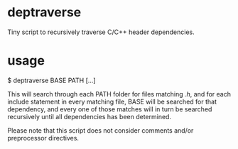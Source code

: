 deptraverse
===========

Tiny script to recursively traverse C/C++ header dependencies.

usage
=====

$ deptraverse BASE PATH [...]

This will search through each PATH folder for files matching *.h*,
and for each include statement in every matching file, BASE will
be searched for that dependency, and every one of those matches
will in turn be searched recursively until all dependencies has
been determined.

Please note that this script does not consider comments and/or
preprocessor directives.
